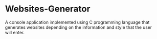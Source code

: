 # Websites-Generator
A console application implemented using C programming language that generates websites depending on the information and style that the user will enter. 
